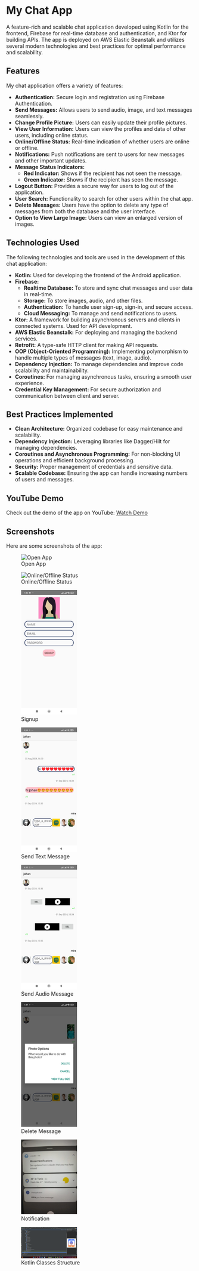 # My Chat App

A feature-rich and scalable chat application developed using Kotlin for the frontend, Firebase for real-time database and authentication, and Ktor for building APIs. The app is deployed on AWS Elastic Beanstalk and utilizes several modern technologies and best practices for optimal performance and scalability.

## Features

My chat application offers a variety of features:

- **Authentication:** Secure login and registration using Firebase Authentication.
- **Send Messages:** Allows users to send audio, image, and text messages seamlessly.
- **Change Profile Picture:** Users can easily update their profile pictures.
- **View User Information:** Users can view the profiles and data of other users, including online status.
- **Online/Offline Status:** Real-time indication of whether users are online or offline.
- **Notifications:** Push notifications are sent to users for new messages and other important updates.
- **Message Status Indicators:**
  - **Red Indicator:** Shows if the recipient has not seen the message.
  - **Green Indicator:** Shows if the recipient has seen the message.
- **Logout Button:** Provides a secure way for users to log out of the application.
- **User Search:** Functionality to search for other users within the chat app.
- **Delete Messages:** Users have the option to delete any type of messages from both the database and the user interface.
- **Option to View Large Image:** Users can view an enlarged version of images.

## Technologies Used

The following technologies and tools are used in the development of this chat application:

- **Kotlin:** Used for developing the frontend of the Android application.
- **Firebase:**
  - **Realtime Database:** To store and sync chat messages and user data in real-time.
  - **Storage:** To store images, audio, and other files.
  - **Authentication:** To handle user sign-up, sign-in, and secure access.
  - **Cloud Messaging:** To manage and send notifications to users.
- **Ktor:** A framework for building asynchronous servers and clients in connected systems. Used for API development.
- **AWS Elastic Beanstalk:** For deploying and managing the backend services.
- **Retrofit:** A type-safe HTTP client for making API requests.
- **OOP (Object-Oriented Programming):** Implementing polymorphism to handle multiple types of messages (text, image, audio).
- **Dependency Injection:** To manage dependencies and improve code scalability and maintainability.
- **Coroutines:** For managing asynchronous tasks, ensuring a smooth user experience.
- **Credential Key Management:** For secure authorization and communication between client and server.

## Best Practices Implemented

- **Clean Architecture:** Organized codebase for easy maintenance and scalability.
- **Dependency Injection:** Leveraging libraries like Dagger/Hilt for managing dependencies.
- **Coroutines and Asynchronous Programming:** For non-blocking UI operations and efficient background processing.
- **Security:** Proper management of credentials and sensitive data.
- **Scalable Codebase:** Ensuring the app can handle increasing numbers of users and messages.

## YouTube Demo

Check out the demo of the app on YouTube: [Watch Demo](https://youtu.be/llaznWZZKGc)

## Screenshots

Here are some screenshots of the app:
<p align="center">
  <figure>
    <img src="images/opning_app_%200_.jpg" alt="Open App" width="150">
    <figcaption>Open App</figcaption>
  </figure>
  <figure>
    <img src="images/onligne_image_recycle%20.jpg" alt="Online/Offline Status" width="150">
    <figcaption>Online/Offline Status</figcaption>
  </figure>
  <figure>
    <img src="images/SIGNUP%20_3.jpg" alt="Signup" width="150">
    <figcaption>Signup</figcaption>
  </figure>
</p>

<p align="center">
  <figure>
    <img src="images/SEND%20_TEXT_MESSAGE%20_4_.jpg" alt="Send Text Message" width="150">
    <figcaption>Send Text Message</figcaption>
  </figure>
  <figure>
    <img src="images/SEND_AUDIO_MESSAGE_6_%20.jpg" alt="Send Audio Message" width="150">
    <figcaption>Send Audio Message</figcaption>
  </figure>
  <figure>
    <img src="images/DELETE%20MESSAGE%20_7_.jpg" alt="Delete Message" width="150">
    <figcaption>Delete Message</figcaption>
  </figure>
</p>

<p align="center">
  <figure>
    <img src="images/NOTIFICATION%20_8_.jpg" alt="Notification" width="150">
    <figcaption>Notification</figcaption>
  </figure>
  <figure>
    <img src="images/kotline_classes_structure%20_chat_9_.png" alt="Kotlin Classes Structure" width="150">
    <figcaption>Kotlin Classes Structure</figcaption>
  </figure>
</p>

